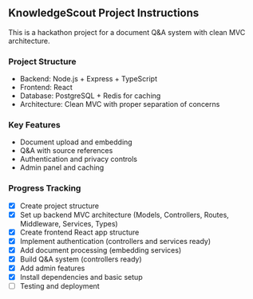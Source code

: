 ## KnowledgeScout Project Instructions

This is a hackathon project for a document Q&A system with clean MVC architecture.

### Project Structure
- Backend: Node.js + Express + TypeScript
- Frontend: React
- Database: PostgreSQL + Redis for caching
- Architecture: Clean MVC with proper separation of concerns

### Key Features
- Document upload and embedding
- Q&A with source references  
- Authentication and privacy controls
- Admin panel and caching

### Progress Tracking
- [x] Create project structure
- [x] Set up backend MVC architecture (Models, Controllers, Routes, Middleware, Services, Types)
- [x] Create frontend React app structure
- [x] Implement authentication (controllers and services ready)
- [x] Add document processing (embedding services)
- [x] Build Q&A system (controllers ready)
- [x] Add admin features
- [x] Install dependencies and basic setup
- [ ] Testing and deployment